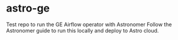 # astro-ge
Test repo to run the GE Airflow operator with Astronomer
Follow the Astronomer guide to run this locally and deploy to Astro cloud.
